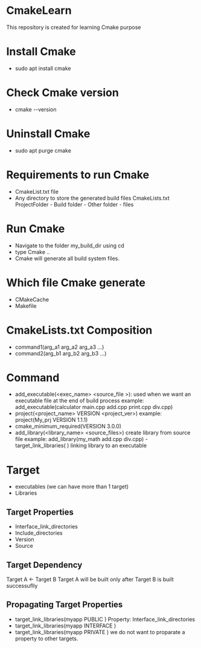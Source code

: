 # CmakeLearn
This repository is created for learning Cmake purpose
# Install Cmake
- sudo apt install cmake
# Check Cmake version
- cmake --version
# Uninstall Cmake
- sudo apt purge cmake
# Requirements to run Cmake 
- CmakeList.txt file
- Any directory to store the generated build files
CmakeLists.txt
ProjectFolder - Build folder
              - Other folder - files
# Run Cmake
- Navigate to the folder my_build_dir using cd
- type Cmake ..
- Cmake will generate all build system files.
# Which file Cmake generate
- CMakeCache
- Makefile 
# CmakeLists.txt Composition
- command1(arg_a1 arg_a2 arg_a3 ...)
- command2(arg_b1 arg_b2 arg_b3 ...)
# Command 
- add_executable(<exec_name> <source_file >): used when we want an executable file at the end of build process
example:   
    add_executable(calculator main.cpp add.cpp print.cpp div.cpp)
- project(<project_name> VERSION <project_ver>)
example:
    project(My_prj VERSION 1.1.1)
- cmake_minimum_required(VERSION 3.0.0)
- add_library(<library_name> <source_files>) create library from source file
example:
    add_library(my_math add.cpp div.cpp)
-target_link_libraries(<executable> <lib1> <lib2>) linking library to an executable
# Target
- executables (we can have more than 1 target)
- Libraries
## Target Properties
- Interface_link_directories
- Include_directories
- Version
- Source
## Target Dependency
Target A <- Target B
Target A will be built only after Target B is built successuflly
## Propagating Target Properties
- target_link_libraries(myapp PUBLIC <item1><item2>)
    Property: Interface_link_directories
- target_link_libraries(myapp INTERFACE <item1><item2>)
- target_link_libraries(myapp PRIVATE <item1><item2>) we do not want to proparate a property to other targets.

